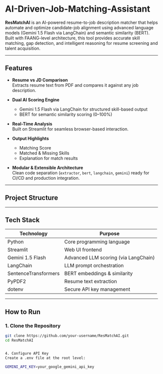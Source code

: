 # AI-Driven-Job-Matching-Assistant

**ResMatchAI** is an AI-powered resume-to-job description matcher that helps automate and optimize candidate-job alignment using advanced language models (Gemini 1.5 Flash via LangChain) and semantic similarity (BERT). Built with FAANG-level architecture, this tool provides accurate skill matching, gap detection, and intelligent reasoning for resume screening and talent acquisition.

---

## Features

- **Resume vs JD Comparison**  
  Extracts resume text from PDF and compares it against any job description.

- **Dual AI Scoring Engine**  
  - Gemini 1.5 Flash via LangChain for structured skill-based output  
  - BERT for semantic similarity scoring (0–100%)

- **Real-Time Analysis**  
  Built on Streamlit for seamless browser-based interaction.

- **Output Highlights**  
  - Matching Score  
  - Matched & Missing Skills  
  - Explanation for match results

- **Modular & Extensible Architecture**  
  Clean code separation (`extractor`, `bert`, `langchain`, `gemini`) ready for CI/CD and production integration.

---

##  Project Structure




---

##  Tech Stack

| Technology         | Purpose                            |
|--------------------|-------------------------------------|
| Python             | Core programming language           |
| Streamlit          | Web UI frontend                     |
| Gemini 1.5 Flash   | Advanced LLM scoring (via LangChain)|
| LangChain          | LLM prompt orchestration            |
| SentenceTransformers | BERT embeddings & similarity     |
| PyPDF2             | Resume text extraction              |
| dotenv             | Secure API key management           |

---

##  How to Run

### 1. Clone the Repository

```bash
git clone https://github.com/your-username/ResMatchAI.git
cd ResMatchAI


4. Configure API Key
Create a .env file at the root level:

GEMINI_API_KEY=your_google_gemini_api_key
